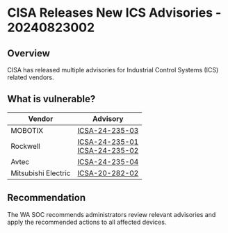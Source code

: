 # CISA Releases New ICS Advisories - 20240823002

## Overview

CISA has released multiple advisories for Industrial Control Systems (ICS) related vendors.

## What is vulnerable?

| Vendor | Advisory                          |
| ------ | --------------------------------- |
| MOBOTIX | [ICSA-24-235-03](https://www.cisa.gov/news-events/ics-advisories/icsa-24-235-03)                       |
| Rockwell | [ICSA-24-235-01](https://www.cisa.gov/news-events/ics-advisories/icsa-24-235-01) </br> [ICSA-24-235-02](https://www.cisa.gov/news-events/ics-advisories/icsa-24-235-02) |
| Avtec | [ICSA-24-235-04](https://www.cisa.gov/news-events/ics-advisories/icsa-24-235-04) |
| Mitsubishi Electric | [ICSA-20-282-02](https://www.cisa.gov/news-events/ics-advisories/icsa-20-282-02) |

## Recommendation

The WA SOC recommends administrators review relevant advisories and apply the recommended actions to all affected devices.
